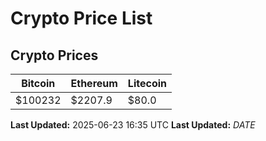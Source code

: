 # Crypto Price List

## Crypto Prices
| Bitcoin | Ethereum | Litecoin |
| ------- | -------- | -------- |
| $100232 | $2207.9 | $80.0 |
**Last Updated:** 2025-06-23 16:35 UTC
**Last Updated:** $DATE$
